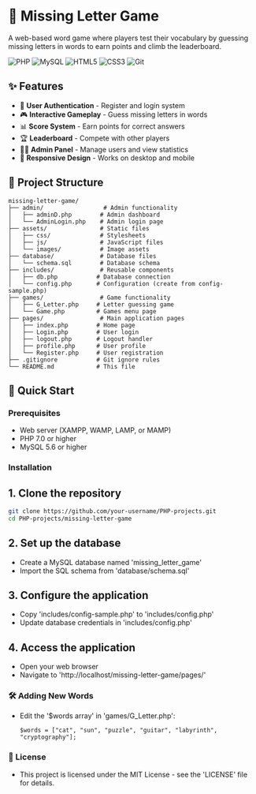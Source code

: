 # 🎯 Missing Letter Game

A web-based word game where players test their vocabulary by guessing missing letters in words to earn points and climb the leaderboard.

![PHP](https://img.shields.io/badge/PHP-777BB4?style=for-the-badge&logo=php&logoColor=white)
![MySQL](https://img.shields.io/badge/MySQL-005C84?style=for-the-badge&logo=mysql&logoColor=white)
![HTML5](https://img.shields.io/badge/HTML5-E34F26?style=for-the-badge&logo=html5&logoColor=white)
![CSS3](https://img.shields.io/badge/CSS3-1572B6?style=for-the-badge&logo=css3&logoColor=white)
![Git](https://img.shields.io/badge/Git-F05032?style=for-the-badge&logo=git&logoColor=white)

## ✨ Features

- 👤 **User Authentication** - Register and login system
- 🎮 **Interactive Gameplay** - Guess missing letters in words
- 📊 **Score System** - Earn points for correct answers
- 🏆 **Leaderboard** - Compete with other players
- 👨‍💼 **Admin Panel** - Manage users and view statistics
- 📱 **Responsive Design** - Works on desktop and mobile

## 📁 Project Structure
```
missing-letter-game/
├── admin/                 # Admin functionality
│   ├── adminD.php        # Admin dashboard
│   └── AdminLogin.php    # Admin login page
├── assets/               # Static files
│   ├── css/              # Stylesheets
│   ├── js/               # JavaScript files
│   └── images/           # Image assets
├── database/             # Database files
│   └── schema.sql        # Database schema
├── includes/             # Reusable components
│   ├── db.php           # Database connection
│   └── config.php       # Configuration (create from config-sample.php)
├── games/                # Game functionality
│   ├── G_Letter.php     # Letter guessing game
│   └── Game.php         # Games menu page
├── pages/                # Main application pages
│   ├── index.php        # Home page
│   ├── Login.php        # User login
│   ├── logout.php       # Logout handler
│   ├── profile.php      # User profile
│   └── Register.php     # User registration
├── .gitignore           # Git ignore rules
└── README.md            # This file
```

## 🚀 Quick Start

### Prerequisites
- Web server (XAMPP, WAMP, LAMP, or MAMP)
- PHP 7.0 or higher
- MySQL 5.6 or higher

### Installation

## 1. **Clone the repository**
   ```bash
   git clone https://github.com/your-username/PHP-projects.git
   cd PHP-projects/missing-letter-game
   ```
## 2. Set up the database
- Create a MySQL database named 'missing_letter_game'
- Import the SQL schema from 'database/schema.sql'

## 3. Configure the application
- Copy 'includes/config-sample.php' to 'includes/config.php'
- Update database credentials in 'includes/config.php'

## 4. Access the application
- Open your web browser
- Navigate to 'http://localhost/missing-letter-game/pages/'

### 🛠️ Adding New Words
- Edit the '$words array' in 'games/G_Letter.php':
   ```
   $words = ["cat", "sun", "puzzle", "guitar", "labyrinth", "cryptography"];
   ```
### 📝 License
- This project is licensed under the MIT License - see the 'LICENSE' file for details.

   
